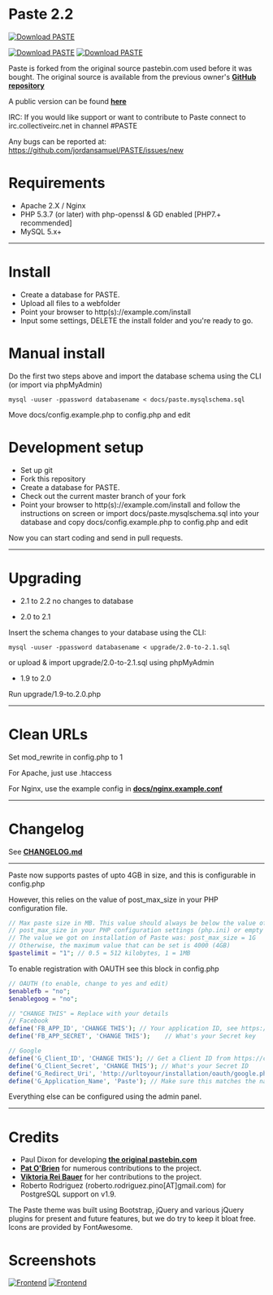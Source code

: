 # Paste 2.2
[![Download PASTE](https://a.fsdn.com/con/app/sf-download-button)](https://sourceforge.net/projects/phpaste/files/latest/download)

[![Download PASTE](https://img.shields.io/sourceforge/dw/phpaste.svg)](https://sourceforge.net/projects/phpaste/files/latest/download)
[![Download PASTE](https://img.shields.io/sourceforge/dt/phpaste.svg)](https://sourceforge.net/projects/phpaste/files/latest/download)

Paste is forked from the original source pastebin.com used before it was bought.
The original source is available from the previous owner's **[GitHub repository](https://github.com/lordelph/pastebin)**

A public version can be found **[here](https://paste.boxlabs.uk/)**

IRC: If you would like support or want to contribute to Paste connect to irc.collectiveirc.net in channel #PASTE

Any bugs can be reported at:
https://github.com/jordansamuel/PASTE/issues/new

Requirements
===
* Apache 2.X / Nginx
* PHP 5.3.7 (or later) with php-openssl & GD enabled [PHP7.+ recommended]
* MySQL 5.x+

---

Install
===
* Create a database for PASTE.
* Upload all files to a webfolder
* Point your browser to http(s)://example.com/install
* Input some settings, DELETE the install folder and you're ready to go.

Manual install
===
Do the first two steps above and import the database schema using the CLI (or import via phpMyAdmin)
```
mysql -uuser -ppassword databasename < docs/paste.mysqlschema.sql
```
Move docs/config.example.php to config.php and edit

Development setup
===
* Set up git
* Fork this repository
* Create a database for PASTE.
* Check out the current master branch of your fork
* Point your browser to http(s)://example.com/install and follow the instructions on screen or import docs/paste.mysqlschema.sql into your database and copy docs/config.example.php to config.php and edit

Now you can start coding and send in pull requests.

---

Upgrading
===
* 2.1 to 2.2
no changes to database

* 2.0 to 2.1

Insert the schema changes to your database using the CLI:
```
mysql -uuser -ppassword databasename < upgrade/2.0-to-2.1.sql
```
or upload & import upgrade/2.0-to-2.1.sql using phpMyAdmin

* 1.9 to 2.0

Run upgrade/1.9-to.2.0.php

---
Clean URLs
===
Set mod_rewrite in config.php to 1

For Apache, just use .htaccess

For Nginx, use the example config in **[docs/nginx.example.conf](https://github.com/jordansamuel/PASTE/blob/master/docs/nginx.example.conf)**

---
Changelog
===
See **[CHANGELOG.md](https://github.com/jordansamuel/PASTE/blob/HEAD/CHANGELOG.md)**

---
Paste now supports pastes of upto 4GB in size, and this is configurable in config.php

However, this relies on the value of post_max_size in your PHP configuration file.

```php
// Max paste size in MB. This value should always be below the value of
// post_max_size in your PHP configuration settings (php.ini) or empty errors will occur.
// The value we got on installation of Paste was: post_max_size = 1G
// Otherwise, the maximum value that can be set is 4000 (4GB)
$pastelimit = "1"; // 0.5 = 512 kilobytes, 1 = 1MB
```

To enable registration with OAUTH see this block in config.php

```php
// OAUTH (to enable, change to yes and edit)
$enablefb = "no";
$enablegoog = "no";

// "CHANGE THIS" = Replace with your details
// Facebook
define('FB_APP_ID', 'CHANGE THIS'); // Your application ID, see https://developers.facebook.com/docs/apps/register
define('FB_APP_SECRET', 'CHANGE THIS');    // What's your Secret key

// Google 
define('G_Client_ID', 'CHANGE THIS'); // Get a Client ID from https://console.developers.google.com/projectselector/apis/library
define('G_Client_Secret', 'CHANGE THIS'); // What's your Secret ID
define('G_Redirect_Uri', 'http://urltoyour/installation/oauth/google.php'); // Leave this as is
define('G_Application_Name', 'Paste'); // Make sure this matches the name of your application
```

Everything else can be configured using the admin panel.

---

Credits
===

* Paul Dixon for developing **[the original pastebin.com](https://github.com/lordelph/pastebin)**
* **[Pat O'Brien](https://github.com/poblabs)** for numerous contributions to the project.
* **[Viktoria Rei Bauer](https://github.com/ToeiRei)** for her contributions to the project.
* Roberto Rodriguez (roberto.rodriguez.pino[AT]gmail.com) for PostgreSQL support on v1.9.

The Paste theme was built using Bootstrap, jQuery and various jQuery plugins for
present and future features, but we do try to keep it bloat free.
Icons are provided by FontAwesome.

Screenshots
===

[![Frontend](http://i.imgur.com/UxZVxqo.png)](https://paste.boxlabs.uk/)
[![Frontend](http://i.imgur.com/peFanYH.png)](https://paste.boxlabs.uk/)
